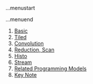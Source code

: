 ...menustart


...menuend


1. [Basic](https://github.com/mebusy/notes/blob/master/dev_notes/Parallel_Programming_week1.md) 
 2. [Tiled](https://github.com/mebusy/notes/blob/master/dev_notes/Parallel_Programming_week2.md) 
 3. [Convolution](https://github.com/mebusy/notes/blob/master/dev_notes/Parallel_programming_week3.md) 
 4. [Reduction, Scan](https://github.com/mebusy/notes/blob/master/dev_notes/Parallel_Programming_week4.md)  
 5. [Histo](https://github.com/mebusy/notes/blob/master/dev_notes/Parallel_Programming_week5.md) 
 6. [Stream](https://github.com/mebusy/notes/blob/master/dev_notes/Parallel_Programming_week6.md)   
 7. [Related Programming Models](https://github.com/mebusy/notes/blob/master/dev_notes/Parallel_Programming_week7.md) 
 8. [Key Note](https://github.com/mebusy/notes/blob/master/dev_notes/CUDA_keynote.md) 
